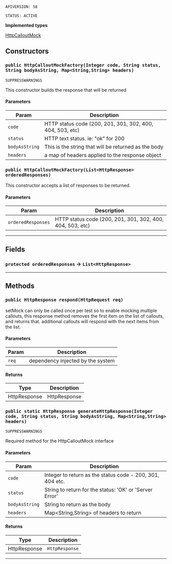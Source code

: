 `APIVERSION: 58`

`STATUS: ACTIVE`

**Implemented types**

[HttpCalloutMock](HttpCalloutMock)

## Constructors

### `public HttpCalloutMockFactory(Integer code, String status, String bodyAsString, Map<String,String> headers)`

`SUPPRESSWARNINGS`

This constructor builds the response that will be returned

#### Parameters

| Param          | Description                                               |
| -------------- | --------------------------------------------------------- |
| `code`         | HTTP status code (200, 201, 301, 302, 400, 404, 503, etc) |
| `status`       | HTTP text status. ie: "ok" for 200                        |
| `bodyAsString` | This is the string that will be returned as the body      |
| `headers`      | a map of headers applied to the response object           |

### `public HttpCalloutMockFactory(List<HttpResponse> orderedResponses)`

This constructor accepts a list of responses to be returned.

#### Parameters

| Param              | Description                                               |
| ------------------ | --------------------------------------------------------- |
| `orderedResponses` | HTTP status code (200, 201, 301, 302, 400, 404, 503, etc) |

---

## Fields

### `protected orderedResponses` → `List<HttpResponse>`

---

## Methods

### `public HttpResponse respond(HttpRequest req)`

setMock can only be called once per test so to enable mocking multiple callouts, this response method removes the first item on the list of callouts, and returns that. additional callouts will respond with the next items from the list.

#### Parameters

| Param | Description                       |
| ----- | --------------------------------- |
| `req` | dependency injected by the system |

#### Returns

| Type         | Description  |
| ------------ | ------------ |
| HttpResponse | HttpResponse |

### `public static HttpResponse generateHttpResponse(Integer code, String status, String bodyAsString, Map<String,String> headers)`

`SUPPRESSWARNINGS`

Required method for the HttpCalloutMock interface

#### Parameters

| Param          | Description                                               |
| -------------- | --------------------------------------------------------- |
| `code`         | Integer to return as the status code - 200, 301, 404 etc. |
| `status`       | String to return for the status: 'OK' or 'Server Error'   |
| `bodyAsString` | String to return as the body                              |
| `headers`      | Map<String,String> of headers to return                   |

#### Returns

| Type         | Description    |
| ------------ | -------------- |
| HttpResponse | `HttpResponse` |

---
